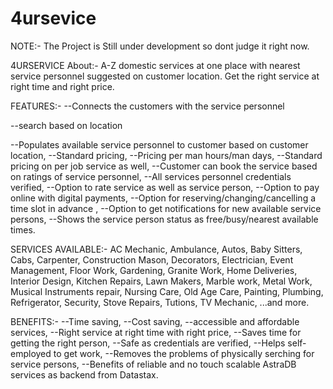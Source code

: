 # 4ursevice
NOTE:- The Project is Still under development so dont judge it right now.



4URSERVICE
About:-
A-Z domestic services at one place with nearest service personnel suggested on customer location. Get the right service at right time and right price. 


FEATURES:-
--Connects the customers with the service personnel

--search based on location

--Populates available service personnel to customer based on customer location,
--Standard pricing,
--Pricing per man hours/man days,
--Standard pricing on per job service as well,
--Customer can book the service based on ratings of service personnel,
--All services personnel credentials verified,
--Option to rate service as well as service person,
--Option to pay online with digital payments,
--Option for reserving/changing/cancelling a time slot in advance ,
--Option to get notifications for new available service persons,
--Shows the service person status as free/busy/nearest available times.


SERVICES AVAILABLE:-
AC Mechanic,
Ambulance,
Autos,
Baby Sitters,
Cabs,
Carpenter,
Construction Mason,
Decorators,
Electrician,
Event Management,
Floor Work,
Gardening,
Granite Work,
Home Deliveries,
Interior Design,
Kitchen Repairs,
Lawn Makers,
Marble work,
Metal Work,
Musical Instruments repair,
Nursing Care,
Old Age Care,
Painting,
Plumbing,
Refrigerator,
Security,
Stove Repairs,
Tutions,
TV Mechanic,
...and more.


BENEFITS:-
--Time saving,
--Cost saving,
--accessible and affordable services,
--Right service at right time with right price,
--Saves time for getting the right person,
--Safe as credentials are verified,
--Helps self-employed to get work,
--Removes the problems of physically serching for service persons,
--Benefits of reliable and no touch scalable AstraDB services as backend from Datastax.







